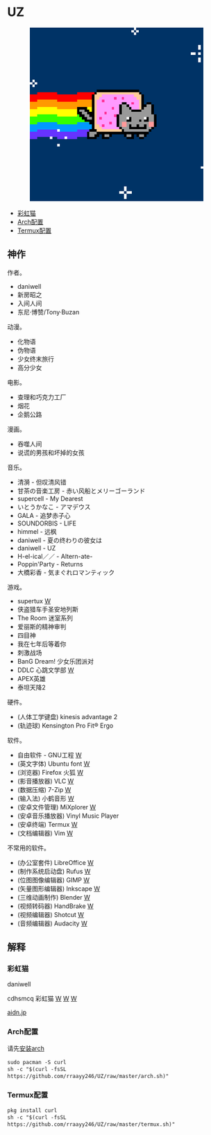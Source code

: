 # UZ


<p align="center">
  <img src="P/PopTartCat.gif" alt="Nyan Cat">
</p>

- [彩虹猫](#彩虹猫)
- [Arch配置](#Arch配置)
- [Termux配置](#Termux配置)


## 神作 ##

作者。

- daniwell
- 新房昭之
- 入间人间
- 东尼·博赞/Tony·Buzan

动漫。

- 化物语
- 伪物语
- 少女终末旅行
- 高分少女

电影。

- 查理和巧克力工厂
- 烟花
- 企鹅公路

漫画。

- 吞噬人间
- 说谎的男孩和坏掉的女孩

音乐。

- 清漪 - 但叹清风错
- 甘茶の音楽工房 - 赤い风船とメリーゴーランド
- supercell - My Dearest
- いとうかなこ - アマデウス
- GALA - 追梦赤子心
- SOUNDORBIS - LIFE
- himmel - 远枫
- daniwell - 夏の终わりの彼女は
- daniwell - UZ
- H-el-ical／／ - Altern-ate-
- Poppin'Party - Returns
- 大橋彩香 - 気まぐれロマンティック

游戏。

- supertux
[W](https://www.supertux.org/)
- 侠盗猎车手圣安地列斯
- The Room 迷室系列
- 爱丽斯的精神审判
- 四目神
- 我在七年后等着你
- 刺激战场
- BanG Dream! 少女乐团派对
- DDLC 心跳文学部
[W](https://ddlc.moe/)
- APEX英雄
- 泰坦天降2

硬件。

- (人体工学键盘) kinesis advantage 2
- (轨迹球) Kensington Pro Fit® Ergo

软件。

- 自由软件 - GNU工程
[W](https://www.gnu.org/philosophy/free-sw.zh-cn.html)
- (英文字体) Ubuntu font
[W](https://design.ubuntu.com/font/)
- (浏览器) Firefox 火狐
[W](https://www.mozilla.org/zh-CN/firefox/)
- (影音播放器) VLC
[W](https://www.videolan.org/index.zh.html)
- (数据压缩) 7-Zip
[W](https://www.7-zip.org/)
- (输入法) 小鹤音形
[W](https://www.flypy.com/)
- (安卓文件管理) MiXplorer
[W](https://mixplorer.com/)
- (安卓音乐播放器) Vinyl Music Player
- (安卓终端) Termux
[W](https://termux.com/)
- (文档编辑器) Vim
[W](https://www.vim.org/)

不常用的软件。

- (办公室套件) LibreOffice
[W](https://www.libreoffice.org/)
- (制作系统启动盘) Rufus
[W](https://rufus.ie/)
- (位图图像编辑器) GIMP
[W](https://www.gimp.org/)
- (矢量图形编辑器) Inkscape
[W](https://inkscape.org/)
- (三维动画制作) Blender
[W](https://www.blender.org/)
- (视频转码器) HandBrake
[W](https://handbrake.fr/)
- (视频编辑器) Shotcut
[W](https://shotcut.org/)
- (音频编辑器) Audacity
[W](https://www.audacityteam.org/)


## 解释 ##


### 彩虹猫 ###

daniwell

cdhsmcq 彩虹猫
[W](http://www.nyan.cat/)
[W](https://www.webcitation.org/6AX4J3pMz?url=http://www.prguitarman.com/index.php?id=348)
[W](https://www.youtube.com/watch?v=QH2-TGUlwu4)

[aidn.jp](https://aidn.jp/)


### Arch配置 ###

请先[安装arch](arch.md)

```shell
sudo pacman -S curl
sh -c "$(curl -fsSL https://github.com/rraayy246/UZ/raw/master/arch.sh)"
```


### Termux配置 ###

```shell
pkg install curl
sh -c "$(curl -fsSL https://github.com/rraayy246/UZ/raw/master/termux.sh)"
```

